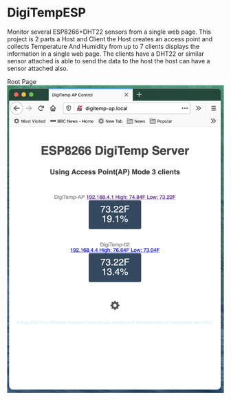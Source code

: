 # DigiTempESP
Monitor several ESP8266+DHT22 sensors from a single web page.
This project is 2 parts a Host and Client the Host creates an access point and collects Temperature And Humidity from up to 7 clients displays the information in a single web page. The clients have a DHT22 or similar sensor attached is able to send the data to the host the host can have a sensor attached also.

 Root Page 
![Root Page](./DiGiTempESP.png)

